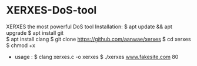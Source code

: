 # XERXES-DoS-tool 
XERXES the most powerful DoS tool Installation: 
$ apt update &amp;&amp; apt upgrade 
$ apt install git  
$ apt install clang 
$ git clone https://github.com/aanwae/xerxes 
$ cd xerxes 
$ chmod +x 
* usage : 
$ clang xerxes.c -o xerxes 
$ ./xerxes www.fakesite.com 80

